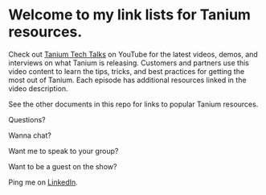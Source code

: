 # Welcome to my link lists for Tanium resources.

Check out [Tanium Tech Talks](https://www.youtube.com/playlist?list=PL5QhX4gOcFFVx5UfQMH3VUn7SR-WOaVV7) on YouTube for the latest videos, demos, and interviews on what Tanium is releasing. Customers and partners use this video content to learn the tips, tricks, and best practices for getting the most out of Tanium. Each episode has additional resources linked in the video description.

See the other documents in this repo for links to popular Tanium resources.


Questions?

Wanna chat?

Want me to speak to your group?

Want to be a guest on the show?

Ping me on [LinkedIn](https://www.linkedin.com/in/ashleymcglone/).
